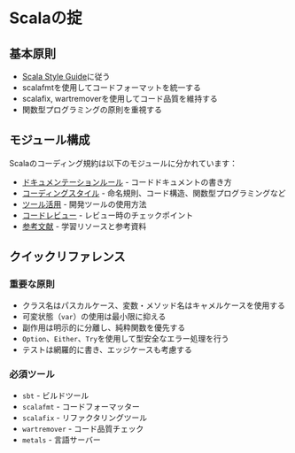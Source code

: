 # Scalaの掟

## 基本原則

- [Scala Style Guide](https://docs.scala-lang.org/style/)に従う
- scalafmtを使用してコードフォーマットを統一する
- scalafix, wartremoverを使用してコード品質を維持する
- 関数型プログラミングの原則を重視する

## モジュール構成

Scalaのコーディング規約は以下のモジュールに分かれています：

- [ドキュメンテーションルール](scala/scaladoc.md) - コードドキュメントの書き方
- [コーディングスタイル](scala/scalastyle.md) - 命名規則、コード構造、関数型プログラミングなど
- [ツール活用](scala/scalatools.md) - 開発ツールの使用方法
- [コードレビュー](scala/scalareview.md) - レビュー時のチェックポイント
- [参考文献](scala/scalarefs.md) - 学習リソースと参考資料

## クイックリファレンス

### 重要な原則

- クラス名はパスカルケース、変数・メソッド名はキャメルケースを使用する
- 可変状態（`var`）の使用は最小限に抑える
- 副作用は明示的に分離し、純粋関数を優先する
- `Option`、`Either`、`Try`を使用して型安全なエラー処理を行う
- テストは網羅的に書き、エッジケースも考慮する

### 必須ツール

- `sbt` - ビルドツール
- `scalafmt` - コードフォーマッター
- `scalafix` - リファクタリングツール
- `wartremover` - コード品質チェック
- `metals` - 言語サーバー
